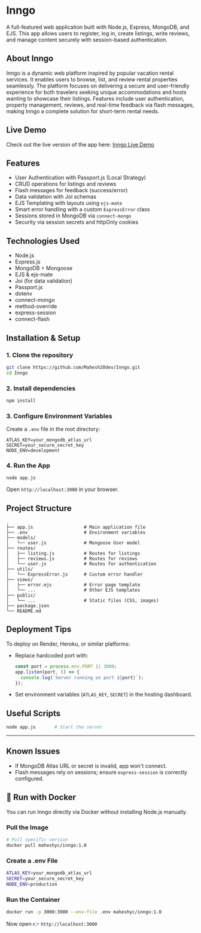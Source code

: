 # Inngo
A full-featured web application built with Node.js, Express, MongoDB, and EJS. This app allows users to register, log in, create listings, write reviews, and manage content securely with session-based authentication.

## About Inngo
Inngo is a dynamic web platform inspired by popular vacation rental services. It enables users to browse, list, and review rental properties seamlessly. The platform focuses on delivering a secure and user-friendly experience for both travelers seeking unique accommodations and hosts wanting to showcase their listings. Features include user authentication, property management, reviews, and real-time feedback via flash messages, making Inngo a complete solution for short-term rental needs.

## Live Demo
Check out the live version of the app here: [Inngo Live Demo](https://inngo.onrender.com)


## Features
- User Authentication with Passport.js (Local Strategy)
- CRUD operations for listings and reviews
- Flash messages for feedback (success/error)
- Data validation with Joi schemas
- EJS Templating with layouts using `ejs-mate`
- Smart error handling with a custom `ExpressError` class
- Sessions stored in MongoDB via `connect-mongo`
- Security via session secrets and httpOnly cookies

## Technologies Used
- Node.js
- Express.js
- MongoDB + Mongoose
- EJS & ejs-mate
- Joi (for data validation)
- Passport.js
- dotenv
- connect-mongo
- method-override
- express-session
- connect-flash

## Installation & Setup

### 1. Clone the repository

```bash
git clone https://github.com/Mahesh20dev/Inngo.git
cd Inngo
```

### 2. Install dependencies

```bash
npm install
```

### 3. Configure Environment Variables

Create a `.env` file in the root directory:

```env
ATLAS_KEY=your_mongodb_atlas_url
SECRET=your_secure_secret_key
NODE_ENV=development
```

### 4. Run the App

```bash
node app.js
```

Open `http://localhost:3000` in your browser.

## Project Structure

```
.
├── app.js                   # Main application file
├── .env                     # Environment variables
├── models/
│   └── user.js              # Mongoose User model
├── routes/
│   ├── listing.js           # Routes for listings
│   ├── reviews.js           # Routes for reviews
│   └── user.js              # Routes for authentication
├── utils/
│   └── ExpressError.js      # Custom error handler
├── views/
│   ├── error.ejs            # Error page template
│   └── ...                  # Other EJS templates
├── public/
│   └── ...                  # Static files (CSS, images)
├── package.json
└── README.md
```

## Deployment Tips

To deploy on Render, Heroku, or similar platforms:

- Replace hardcoded port with:
  ```js
  const port = process.env.PORT || 3000;
  app.listen(port, () => {
    console.log(`Server running on port ${port}`);
  });
  ```

- Set environment variables (`ATLAS_KEY`, `SECRET`) in the hosting dashboard.

## Useful Scripts

```bash
node app.js       # Start the server
```

---

## Known Issues

- If MongoDB Atlas URL or secret is invalid, app won't connect.
- Flash messages rely on sessions; ensure `express-session` is correctly configured.

## 🐳 Run with Docker

You can run Inngo directly via Docker without installing Node.js manually.

### Pull the Image
```bash
# Pull specific version
docker pull maheshyc/inngo:1.0
```
### Create a .env File
```bash
ATLAS_KEY=your_mongodb_atlas_url
SECRET=your_secure_secret_key
NODE_ENV=production
```
### Run the Container
```bash
docker run -p 3000:3000 --env-file .env maheshyc/inngo:1.0
```

Now open 👉 `http://localhost:3000`
